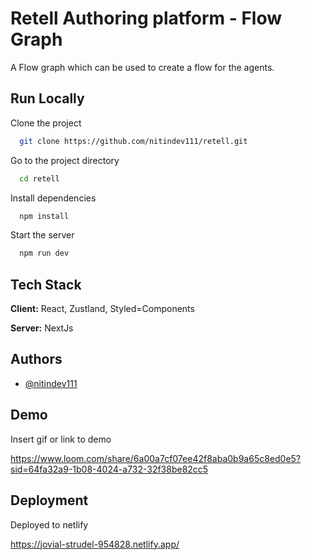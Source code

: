 # Retell Authoring platform - Flow Graph

A Flow graph which can be used to create a flow for the agents.

## Run Locally

Clone the project

```bash
  git clone https://github.com/nitindev111/retell.git
```

Go to the project directory

```bash
  cd retell
```

Install dependencies

```bash
  npm install
```

Start the server

```bash
  npm run dev
```

## Tech Stack

**Client:** React, Zustland, Styled=Components

**Server:** NextJs

## Authors

- [@nitindev111](https://github.com/nitindev111)

## Demo

Insert gif or link to demo

https://www.loom.com/share/6a00a7cf07ee42f8aba0b9a65c8ed0e5?sid=64fa32a9-1b08-4024-a732-32f38be82cc5

## Deployment

Deployed to netlify

https://jovial-strudel-954828.netlify.app/
